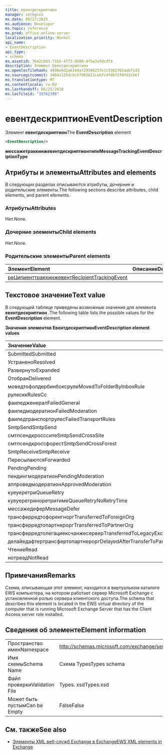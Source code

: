 ```yaml
---
title: евентдескриптион
manager: sethgros
ms.date: 09/17/2015
ms.audience: Developer
ms.topic: reference
ms.prod: office-online-server
localization_priority: Normal
api_name:
- EventDescription
api_type:
- schema
ms.assetid: 7642cb03-71b1-4773-9508-4fbe3a5dcdf4
description: Элемент Евентдескриптион
ms.openlocfilehash: d496e6d2a61b4a72954b25fe3c5362f82aabf143
ms.sourcegitcommit: 34041125dc8c5f993b21cebfc4f8b72f0fd2cb6f
ms.translationtype: MT
ms.contentlocale: ru-RU
ms.lasthandoff: 06/25/2018
ms.locfileid: "19762398"
---
```

# <a name="eventdescription"></a><span data-ttu-id="bdd76-103">евентдескриптион</span><span class="sxs-lookup"><span data-stu-id="bdd76-103">EventDescription</span></span>

<span data-ttu-id="bdd76-104">Элемент **евентдескриптион**</span><span class="sxs-lookup"><span data-stu-id="bdd76-104">The **EventDescription** element</span></span> 
  
```xml
<EventDescription/>
```

 <span data-ttu-id="bdd76-105">**мессажетраккинжевентдескриптионтипе**</span><span class="sxs-lookup"><span data-stu-id="bdd76-105">**MessageTrackingEventDescriptionType**</span></span>
## <a name="attributes-and-elements"></a><span data-ttu-id="bdd76-106">Атрибуты и элементы</span><span class="sxs-lookup"><span data-stu-id="bdd76-106">Attributes and elements</span></span>

<span data-ttu-id="bdd76-107">В следующих разделах описываются атрибуты, дочерние и родительские элементы.</span><span class="sxs-lookup"><span data-stu-id="bdd76-107">The following sections describe attributes, child elements, and parent elements.</span></span>
  
### <a name="attributes"></a><span data-ttu-id="bdd76-108">Атрибуты</span><span class="sxs-lookup"><span data-stu-id="bdd76-108">Attributes</span></span>

<span data-ttu-id="bdd76-109">Нет.</span><span class="sxs-lookup"><span data-stu-id="bdd76-109">None.</span></span>
  
### <a name="child-elements"></a><span data-ttu-id="bdd76-110">Дочерние элементы</span><span class="sxs-lookup"><span data-stu-id="bdd76-110">Child elements</span></span>

<span data-ttu-id="bdd76-111">Нет.</span><span class="sxs-lookup"><span data-stu-id="bdd76-111">None.</span></span>
  
### <a name="parent-elements"></a><span data-ttu-id="bdd76-112">Родительские элементы</span><span class="sxs-lookup"><span data-stu-id="bdd76-112">Parent elements</span></span>

|<span data-ttu-id="bdd76-113">**Элемент**</span><span class="sxs-lookup"><span data-stu-id="bdd76-113">**Element**</span></span>|<span data-ttu-id="bdd76-114">**Описание**</span><span class="sxs-lookup"><span data-stu-id="bdd76-114">**Description**</span></span>|
|:-----|:-----|
|[<span data-ttu-id="bdd76-115">реЦипиенттраккинжевент</span><span class="sxs-lookup"><span data-stu-id="bdd76-115">RecipientTrackingEvent</span></span>](recipienttrackingevent.md) <br/> ||
   
## <a name="text-value"></a><span data-ttu-id="bdd76-116">Текстовое значение</span><span class="sxs-lookup"><span data-stu-id="bdd76-116">Text value</span></span>

<span data-ttu-id="bdd76-117">В следующей таблице приведены возможные значения для элемента **евентдескриптион** .</span><span class="sxs-lookup"><span data-stu-id="bdd76-117">The following table lists the possible values for the **EventDescription** element.</span></span> 
  
<span data-ttu-id="bdd76-118">**Значения элементов Евентдескриптион**</span><span class="sxs-lookup"><span data-stu-id="bdd76-118">**EventDescription element values**</span></span>

|<span data-ttu-id="bdd76-119">**Значение**</span><span class="sxs-lookup"><span data-stu-id="bdd76-119">**Value**</span></span>|<span data-ttu-id="bdd76-120">**Описание**</span><span class="sxs-lookup"><span data-stu-id="bdd76-120">**Description**</span></span>|
|:-----|:-----|
|<span data-ttu-id="bdd76-121">Submitted</span><span class="sxs-lookup"><span data-stu-id="bdd76-121">Submitted</span></span>  <br/> ||
|<span data-ttu-id="bdd76-122">Устранено</span><span class="sxs-lookup"><span data-stu-id="bdd76-122">Resolved</span></span>  <br/> ||
|<span data-ttu-id="bdd76-123">Развернуто</span><span class="sxs-lookup"><span data-stu-id="bdd76-123">Expanded</span></span>  <br/> ||
|<span data-ttu-id="bdd76-124">Отобран</span><span class="sxs-lookup"><span data-stu-id="bdd76-124">Delivered</span></span>  <br/> ||
|<span data-ttu-id="bdd76-125">моведтофолдербинбоксруле</span><span class="sxs-lookup"><span data-stu-id="bdd76-125">MovedToFolderByInboxRule</span></span>  <br/> ||
|<span data-ttu-id="bdd76-126">рулескк</span><span class="sxs-lookup"><span data-stu-id="bdd76-126">RulesCc</span></span>  <br/> ||
|<span data-ttu-id="bdd76-127">фаиледженерал</span><span class="sxs-lookup"><span data-stu-id="bdd76-127">FailedGeneral</span></span>  <br/> ||
|<span data-ttu-id="bdd76-128">фаиледмодератион</span><span class="sxs-lookup"><span data-stu-id="bdd76-128">FailedModeration</span></span>  <br/> ||
|<span data-ttu-id="bdd76-129">фаиледтранспортрулес</span><span class="sxs-lookup"><span data-stu-id="bdd76-129">FailedTransportRules</span></span>  <br/> ||
|<span data-ttu-id="bdd76-130">SmtpSend</span><span class="sxs-lookup"><span data-stu-id="bdd76-130">SmtpSend</span></span>  <br/> ||
|<span data-ttu-id="bdd76-131">смтпсендкросссите</span><span class="sxs-lookup"><span data-stu-id="bdd76-131">SmtpSendCrossSite</span></span>  <br/> ||
|<span data-ttu-id="bdd76-132">смтпсендкроссфорест</span><span class="sxs-lookup"><span data-stu-id="bdd76-132">SmtpSendCrossForest</span></span>  <br/> ||
|<span data-ttu-id="bdd76-133">SmtpReceive</span><span class="sxs-lookup"><span data-stu-id="bdd76-133">SmtpReceive</span></span>  <br/> ||
|<span data-ttu-id="bdd76-134">Пересылаются</span><span class="sxs-lookup"><span data-stu-id="bdd76-134">Forwarded</span></span>  <br/> ||
|<span data-ttu-id="bdd76-135">Pending</span><span class="sxs-lookup"><span data-stu-id="bdd76-135">Pending</span></span>  <br/> ||
|<span data-ttu-id="bdd76-136">пендингмодератион</span><span class="sxs-lookup"><span data-stu-id="bdd76-136">PendingModeration</span></span>  <br/> ||
|<span data-ttu-id="bdd76-137">аппроведмодератион</span><span class="sxs-lookup"><span data-stu-id="bdd76-137">ApprovedModeration</span></span>  <br/> ||
|<span data-ttu-id="bdd76-138">куеуеретри</span><span class="sxs-lookup"><span data-stu-id="bdd76-138">QueueRetry</span></span>  <br/> ||
|<span data-ttu-id="bdd76-139">куеуеретриноретритиме</span><span class="sxs-lookup"><span data-stu-id="bdd76-139">QueueRetryNoRetryTime</span></span>  <br/> ||
|<span data-ttu-id="bdd76-140">мессажедефер</span><span class="sxs-lookup"><span data-stu-id="bdd76-140">MessageDefer</span></span>  <br/> ||
|<span data-ttu-id="bdd76-141">трансферредтофореигнорг</span><span class="sxs-lookup"><span data-stu-id="bdd76-141">TransferredToForeignOrg</span></span>  <br/> ||
|<span data-ttu-id="bdd76-142">трансферредтопартнерорг</span><span class="sxs-lookup"><span data-stu-id="bdd76-142">TransferredToPartnerOrg</span></span>  <br/> ||
|<span data-ttu-id="bdd76-143">трансферредтолегациексчанжесервер</span><span class="sxs-lookup"><span data-stu-id="bdd76-143">TransferredToLegacyExchangeServer</span></span>  <br/> ||
|<span data-ttu-id="bdd76-144">делайедафтертрансфертопартнерорг</span><span class="sxs-lookup"><span data-stu-id="bdd76-144">DelayedAfterTransferToPartnerOrg</span></span>  <br/> ||
|<span data-ttu-id="bdd76-145">Чтение</span><span class="sxs-lookup"><span data-stu-id="bdd76-145">Read</span></span>  <br/> ||
|<span data-ttu-id="bdd76-146">нотреад</span><span class="sxs-lookup"><span data-stu-id="bdd76-146">NotRead</span></span>  <br/> ||
   
## <a name="remarks"></a><span data-ttu-id="bdd76-147">Примечания</span><span class="sxs-lookup"><span data-stu-id="bdd76-147">Remarks</span></span>

<span data-ttu-id="bdd76-148">Схема, описывающая этот элемент, находится в виртуальном каталоге EWS компьютера, на котором работает сервер Microsoft Exchange с установленной ролью сервера клиентского доступа.</span><span class="sxs-lookup"><span data-stu-id="bdd76-148">The schema that describes this element is located in the EWS virtual directory of the computer that is running Microsoft Exchange Server that has the Client Access server role installed.</span></span>
  
## <a name="element-information"></a><span data-ttu-id="bdd76-149">Сведения об элементе</span><span class="sxs-lookup"><span data-stu-id="bdd76-149">Element information</span></span>

|||
|:-----|:-----|
|<span data-ttu-id="bdd76-150">Пространство имен</span><span class="sxs-lookup"><span data-stu-id="bdd76-150">Namespace</span></span>  <br/> |http://schemas.microsoft.com/exchange/services/2006/types  <br/> |
|<span data-ttu-id="bdd76-151">Имя схемы</span><span class="sxs-lookup"><span data-stu-id="bdd76-151">Schema Name</span></span>  <br/> |<span data-ttu-id="bdd76-152">Схема Types</span><span class="sxs-lookup"><span data-stu-id="bdd76-152">Types schema</span></span>  <br/> |
|<span data-ttu-id="bdd76-153">Файл проверки</span><span class="sxs-lookup"><span data-stu-id="bdd76-153">Validation File</span></span>  <br/> |<span data-ttu-id="bdd76-154">Types. xsd</span><span class="sxs-lookup"><span data-stu-id="bdd76-154">Types.xsd</span></span>  <br/> |
|<span data-ttu-id="bdd76-155">Может быть пустым</span><span class="sxs-lookup"><span data-stu-id="bdd76-155">Can be Empty</span></span>  <br/> |<span data-ttu-id="bdd76-156">False</span><span class="sxs-lookup"><span data-stu-id="bdd76-156">False</span></span>  <br/> |
   
## <a name="see-also"></a><span data-ttu-id="bdd76-157">См. также</span><span class="sxs-lookup"><span data-stu-id="bdd76-157">See also</span></span>



- [<span data-ttu-id="bdd76-158">Элементы XML веб-служб Exchange в Exchange</span><span class="sxs-lookup"><span data-stu-id="bdd76-158">EWS XML elements in Exchange</span></span>](ews-xml-elements-in-exchange.md)

